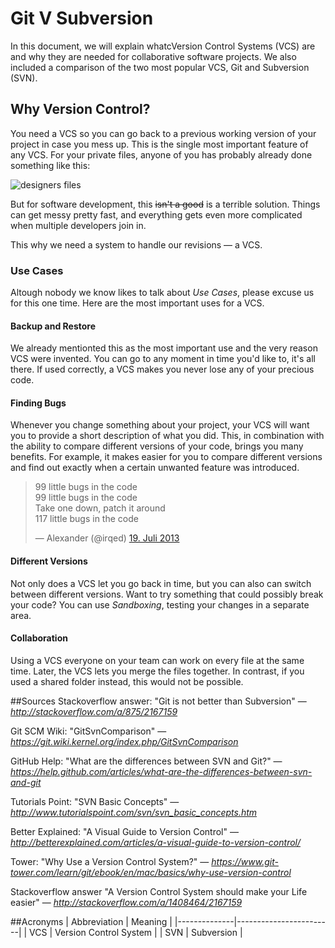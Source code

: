 # Git V Subversion
In this document, we will explain whatcVersion Control Systems (VCS) are and why they are needed for collaborative software projects.
We also included a comparison of the two most popular VCS, Git and Subversion (SVN).

## Why Version Control?
You need a VCS so you can go back to a previous working version of your project in case you mess up.
This is the single most important feature of any VCS.
For your private files, anyone of you has probably already done something like this:

![designers files](http://i.imgur.com/VbWttOp.jpg)

But for software development, this ~~isn't a good~~ is a terrible solution. Things can get messy pretty fast, and everything gets even more complicated when multiple developers join in.

This why we need a system to handle our revisions &mdash; a VCS.

### Use Cases
Altough nobody we know likes to talk about *Use Cases*, please excuse us for this one time. Here are the most important uses for a VCS.

#### Backup and Restore
We already mentionted this as the most important use and the very reason VCS were invented.
You can go to any moment in time you'd like to, it's all there. If used correctly, a VCS makes you never lose any of your precious code.

#### Finding Bugs
Whenever you change something about your project, your VCS will want you to provide a short description of what you did.
This, in combination with the ability to compare different versions of your code, brings you many benefits. For example, it makes easier for you to compare different versions and find out exactly when a certain unwanted feature was introduced.

<blockquote class="twitter-tweet" data-lang="de"><p lang="en" dir="ltr">99 little bugs in the code<br>99 little bugs in the code<br>Take one down, patch it around<br>117 little bugs in the code</p>&mdash; Alexander (@irqed) <a href="https://twitter.com/irqed/status/358212928404586498">19. Juli 2013</a></blockquote>

#### Different Versions
Not only does a VCS let you go back in time, but you can also can switch between different versions. Want to try something that could possibly break your code? You can use *Sandboxing*, testing your changes in a separate area.

#### Collaboration
Using a VCS everyone on your team can work on every file at the same time. Later, the VCS lets you merge the files together. In contrast, if you used a shared folder instead, this would not be possible.

##Sources
Stackoverflow answer: "Git is not better than Subversion" &mdash; <cite>http://stackoverflow.com/a/875/2167159</cite>

Git SCM Wiki: "GitSvnComparison" &mdash; <cite>https://git.wiki.kernel.org/index.php/GitSvnComparison</cite>

GitHub Help: "What are the differences between SVN and Git?" &mdash; <cite>https://help.github.com/articles/what-are-the-differences-between-svn-and-git</cite>

Tutorials Point: "SVN Basic Concepts" &mdash; <cite>http://www.tutorialspoint.com/svn/svn_basic_concepts.htm</cite>

Better Explained: "A Visual Guide to Version Control" &mdash; <cite>http://betterexplained.com/articles/a-visual-guide-to-version-control/</cite>

Tower: "Why Use a Version Control System?" &mdash; <cite>https://www.git-tower.com/learn/git/ebook/en/mac/basics/why-use-version-control</cite>

Stackoverflow answer "A Version Control System should make your Life easier" &mdash; <cite>http://stackoverflow.com/a/1408464/2167159</cite>

##Acronyms
| Abbreviation | Meaning                |
|--------------|------------------------|
| VCS          | Version Control System |
| SVN          | Subversion             |

